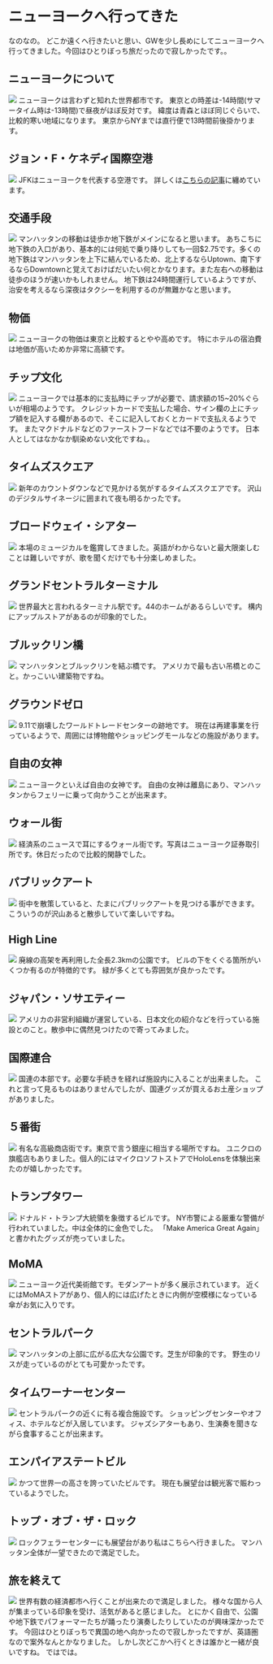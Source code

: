 # ニューヨークへ行ってきた
なのなの。
どこか遠くへ行きたいと思い、GWを少し長めにしてニューヨークへ行ってきました。今回はひとりぼっち旅だったので寂しかったです。。

## ニューヨークについて
![](https://static.kurokuroworks.net/www/articles/travel-newyork/images/002.jpg)
ニューヨークは言わずと知れた世界都市です。
東京との時差は-14時間(サマータイム時は-13時間)で昼夜がほぼ反対です。
緯度は青森とほぼ同じぐらいで、比較的寒い地域になります。
東京からNYまでは直行便で13時間前後掛かります。

## ジョン・F・ケネディ国際空港
![](https://static.kurokuroworks.net/www/articles/travel-newyork/images/003.jpg)
JFKはニューヨークを代表する空港です。
詳しくは[こちらの記事](https://www.kurokuroworks.net/articles/airport-john-f-kennedy/)に纏めています。

## 交通手段
![](https://static.kurokuroworks.net/www/articles/travel-newyork/images/004.jpg)
マンハッタンの移動は徒歩か地下鉄がメインになると思います。
あちこちに地下鉄の入口があり、基本的には何処で乗り降りしても一回$2.75です。多くの地下鉄はマンハッタンを上下に結んでいるため、北上するならUptown、南下するならDowntownと覚えておけばだいたい何とかなります。また左右への移動は徒歩のほうが速いかもしれません。
地下鉄は24時間運行しているようですが、治安を考えるなら深夜はタクシーを利用するのが無難かなと思います。

## 物価
![](https://static.kurokuroworks.net/www/articles/travel-newyork/images/005.jpg)
ニューヨークの物価は東京と比較するとやや高めです。
特にホテルの宿泊費は地価が高いためか非常に高額です。

## チップ文化
![](https://static.kurokuroworks.net/www/articles/travel-newyork/images/006.jpg)
ニューヨークでは基本的に支払時にチップが必要で、請求額の15~20%ぐらいが相場のようです。
クレジットカードで支払した場合、サイン欄の上にチップ額を記入する欄があるので、そこに記入しておくとカードで支払えるようです。
またマクドナルドなどのファーストフードなどでは不要のようです。
日本人としてはなかなか馴染めない文化ですね。。

## タイムズスクエア
![](https://static.kurokuroworks.net/www/articles/travel-newyork/images/007.jpg)
新年のカウントダウンなどで見かける気がするタイムズスクエアです。
沢山のデジタルサイネージに囲まれて夜も明るかったです。

## ブロードウェイ・シアター
![](https://static.kurokuroworks.net/www/articles/travel-newyork/images/008.jpg)
本場のミュージカルを鑑賞してきました。英語がわからないと最大限楽しむことは難しいですが、歌を聞くだけでも十分楽しめました。

## グランドセントラルターミナル
![](https://static.kurokuroworks.net/www/articles/travel-newyork/images/009.jpg)
世界最大と言われるターミナル駅です。44のホームがあるらしいです。
構内にアップルストアがあるのが印象的でした。

## ブルックリン橋
![](https://static.kurokuroworks.net/www/articles/travel-newyork/images/010.jpg)
マンハッタンとブルックリンを結ぶ橋です。
アメリカで最も古い吊橋とのこと。かっこいい建築物ですね。

## グラウンドゼロ
![](https://static.kurokuroworks.net/www/articles/travel-newyork/images/011.jpg)
9.11で崩壊したワールドトレードセンターの跡地です。
現在は再建事業を行っているようで、周囲には博物館やショッピングモールなどの施設があります。

## 自由の女神
![](https://static.kurokuroworks.net/www/articles/travel-newyork/images/012.jpg)
ニューヨークといえば自由の女神です。
自由の女神は離島にあり、マンハッタンからフェリーに乗って向かうことが出来ます。

## ウォール街
![](https://static.kurokuroworks.net/www/articles/travel-newyork/images/013.jpg)
経済系のニュースで耳にするウォール街です。写真はニューヨーク証券取引所です。休日だったので比較的閑静でした。

## パブリックアート
![](https://static.kurokuroworks.net/www/articles/travel-newyork/images/014.jpg)
街中を散策していると、たまにパブリックアートを見つける事ができます。こういうのが沢山あると散歩していて楽しいですね。

## High Line
![](https://static.kurokuroworks.net/www/articles/travel-newyork/images/015.jpg)
廃線の高架を再利用した全長2.3kmの公園です。
ビルの下をくぐる箇所がいくつか有るのが特徴的です。
緑が多くとても雰囲気が良かったです。

## ジャパン・ソサエティー
![](https://static.kurokuroworks.net/www/articles/travel-newyork/images/016.jpg)
アメリカの非営利組織が運営している、日本文化の紹介などを行っている施設とのこと。散歩中に偶然見つけたので寄ってみました。

## 国際連合
![](https://static.kurokuroworks.net/www/articles/travel-newyork/images/017.jpg)
国連の本部です。必要な手続きを経れば施設内に入ることが出来ました。
これと言って見るものはありませんでしたが、国連グッズが買えるお土産ショップがありました。

## ５番街
![](https://static.kurokuroworks.net/www/articles/travel-newyork/images/018.jpg)
有名な高級商店街です。東京で言う銀座に相当する場所ですね。
ユニクロの旗艦店もありました。個人的にはマイクロソフトストアでHoloLensを体験出来たのが嬉しかったです。

## トランプタワー
![](https://static.kurokuroworks.net/www/articles/travel-newyork/images/019.jpg)
ドナルド・トランプ大統領を象徴するビルです。
NY市警による厳重な警備が行われていました。中は全体的に金色でした。
「Make America Great Again」と書かれたグッズが売っていました。

## MoMA
![](https://static.kurokuroworks.net/www/articles/travel-newyork/images/020.jpg)
ニューヨーク近代美術館です。モダンアートが多く展示されています。
近くにはMoMAストアがあり、個人的には広げたときに内側が空模様になっている傘がお気に入りです。

## セントラルパーク
![](https://static.kurokuroworks.net/www/articles/travel-newyork/images/021.jpg)
マンハッタンの上部に広がる広大な公園です。芝生が印象的です。
野生のリスが走っているのがとても可愛かったです。

## タイムワーナーセンター
![](https://static.kurokuroworks.net/www/articles/travel-newyork/images/022.jpg)
セントラルパークの近くに有る複合施設です。
ショッピングセンターやオフィス、ホテルなどが入居しています。
ジャズシアターもあり、生演奏を聞きながら食事することが出来ます。

## エンパイアステートビル
![](https://static.kurokuroworks.net/www/articles/travel-newyork/images/023.jpg)
かつて世界一の高さを誇っていたビルです。
現在も展望台は観光客で賑わっているようでした。

## トップ・オブ・ザ・ロック
![](https://static.kurokuroworks.net/www/articles/travel-newyork/images/024.jpg)
ロックフェラーセンターにも展望台があり私はこちらへ行きました。
マンハッタン全体が一望できたので満足でした。

## 旅を終えて
![](https://static.kurokuroworks.net/www/articles/travel-newyork/images/025.jpg)
世界有数の経済都市へ行くことが出来たので満足しました。
様々な国から人が集まっている印象を受け、活気があると感じました。
とにかく自由で、公園や地下鉄でパフォーマーたちが踊ったり演奏したりしていたのが興味深かったです。
今回はひとりぼっちで異国の地へ向かったので寂しかったですが、英語圏なので案外なんとかなりました。
しかし次どこかへ行くときは誰かと一緒が良いですね。
ではでは。